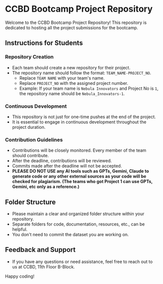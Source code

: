 # CCBD Bootcamp Project Repository

Welcome to the CCBD Bootcamp Project Repository! This repository is dedicated to hosting all the project submissions for the bootcamp.

## Instructions for Students

### Repository Creation
- Each team should create a new repository for their project.
- The repository name should follow the format: `TEAM_NAME-PROJECT_NO`.
  - Replace `TEAM NAME` with your team's name.
  - Replace `PROJECT_NO` with the assigned project number.
  - Example: If your team name is `Nebula Innovators` and Project No is `1`, the repository name should be `Nebula_Innovators-1`.

### Continuous Development
- This repository is not just for one-time pushes at the end of the project.
- It is essential to engage in continuous development throughout the project duration.

### Contribution Guidelines
- Contributions will be closely monitored. Every member of the team should contribute.
- After the deadline, contributions will be reviewed.
- Commits made after the deadline will not be accepted.
- **PLEASE DO NOT USE any AI tools such as GPTs, Gemini, Claude to generate code or any other external sources as your code will be checked for plagiarism. (The teams who got Project 1 can use GPTs, Gemini, etc only as a reference.)**

## Folder Structure
- Please maintain a clear and organized folder structure within your repository.
- Separate folders for code, documentation, resources, etc., can be helpful.
- You don't need to commit the dataset you are working on.

## Feedback and Support
- If you have any questions or need assistance, feel free to reach out to us at CCBD, 11th Floor B-Block.

Happy coding!
